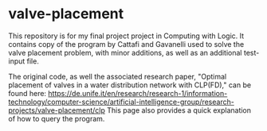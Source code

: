 # valve-placement

This repository is for my final project project in Computing with Logic.  It contains copy of the program by Cattafi and Gavanelli used to solve the valve placement problem, with minor additions, as well as an additional test-input file.

The original code, as well the associated research paper, "Optimal placement of valves in a water distribution network with CLP(FD)," can be found here: <https://de.unife.it/en/research/research-1/information-technology/computer-science/artificial-intelligence-group/research-projects/valve-placement/clp>  This page also provides a quick explanation of how to query the program.
